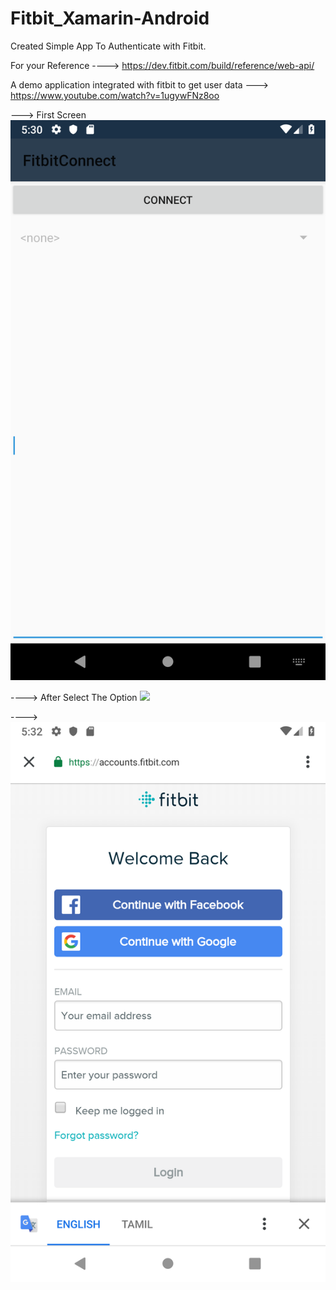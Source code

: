 # Fitbit_Xamarin-Android


Created Simple App To Authenticate with Fitbit.

For your Reference ----> https://dev.fitbit.com/build/reference/web-api/

A demo application integrated with fitbit to get user data ---> https://www.youtube.com/watch?v=1ugywFNz8oo

---> First Screen
![](ScreenShots/screenshot1.png)


----> After Select The Option
![](ScreenShots/screenshot2.png)


----> 
![](ScreenShots/screenshot3.png)
